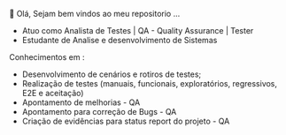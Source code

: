  👋 Olá, Sejam bem vindos ao meu repositorio ...
- Atuo como Analista de Testes  | QA - Quality Assurance | Tester 
- Estudante de Analise e desenvolvimento de Sistemas

Conhecimentos em : 
- Desenvolvimento de cenários e rotiros de testes;
- Realização de testes (manuais, funcionais, exploratórios, regressivos, E2E e aceitação)
- Apontamento de melhorias - QA
- Apontamento para correção de Bugs - QA
- Criação de evidências para status report do projeto - QA


<!---
Brunacsg/Brunacsg is a ✨ special ✨ repository because its `README.md` (this file) appears on your GitHub profile.
You can click the Preview link to take a look at your changes.
--->
